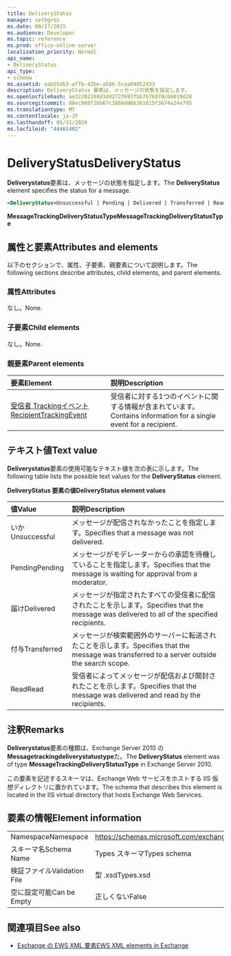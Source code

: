```yaml
---
title: DeliveryStatus
manager: sethgros
ms.date: 09/17/2015
ms.audience: Developer
ms.topic: reference
ms.prod: office-online-server
localization_priority: Normal
api_name:
- DeliveryStatus
api_type:
- schema
ms.assetid: eab55db3-affb-42be-a586-5caa04052433
description: DeliveryStatus 要素は、メッセージの状態を指定します。
ms.openlocfilehash: ae32202284d3dd272f693fbb7b76070cb6019d28
ms.sourcegitcommit: 88ec988f2bb67c1866d06b361615f3674a24e795
ms.translationtype: MT
ms.contentlocale: ja-JP
ms.lasthandoff: 05/31/2020
ms.locfileid: "44461402"
---
```

# <a name="deliverystatus"></a><span data-ttu-id="26d81-103">DeliveryStatus</span><span class="sxs-lookup"><span data-stu-id="26d81-103">DeliveryStatus</span></span>

<span data-ttu-id="26d81-104">**Deliverystatus**要素は、メッセージの状態を指定します。</span><span class="sxs-lookup"><span data-stu-id="26d81-104">The **DeliveryStatus** element specifies the status for a message.</span></span> 
  
```XML
<DeliveryStatus>Unsuccessful | Pending | Delivered | Transferred | Read</DeliveryStatus>
```

 <span data-ttu-id="26d81-105">**MessageTrackingDeliveryStatusType**</span><span class="sxs-lookup"><span data-stu-id="26d81-105">**MessageTrackingDeliveryStatusType**</span></span>
## <a name="attributes-and-elements"></a><span data-ttu-id="26d81-106">属性と要素</span><span class="sxs-lookup"><span data-stu-id="26d81-106">Attributes and elements</span></span>

<span data-ttu-id="26d81-107">以下のセクションで、属性、子要素、親要素について説明します。</span><span class="sxs-lookup"><span data-stu-id="26d81-107">The following sections describe attributes, child elements, and parent elements.</span></span>
  
### <a name="attributes"></a><span data-ttu-id="26d81-108">属性</span><span class="sxs-lookup"><span data-stu-id="26d81-108">Attributes</span></span>

<span data-ttu-id="26d81-109">なし。</span><span class="sxs-lookup"><span data-stu-id="26d81-109">None.</span></span>
  
### <a name="child-elements"></a><span data-ttu-id="26d81-110">子要素</span><span class="sxs-lookup"><span data-stu-id="26d81-110">Child elements</span></span>

<span data-ttu-id="26d81-111">なし。</span><span class="sxs-lookup"><span data-stu-id="26d81-111">None.</span></span>
  
### <a name="parent-elements"></a><span data-ttu-id="26d81-112">親要素</span><span class="sxs-lookup"><span data-stu-id="26d81-112">Parent elements</span></span>

|<span data-ttu-id="26d81-113">**要素**</span><span class="sxs-lookup"><span data-stu-id="26d81-113">**Element**</span></span>|<span data-ttu-id="26d81-114">**説明**</span><span class="sxs-lookup"><span data-stu-id="26d81-114">**Description**</span></span>|
|:-----|:-----|
|[<span data-ttu-id="26d81-115">受信者 Trackingイベント</span><span class="sxs-lookup"><span data-stu-id="26d81-115">RecipientTrackingEvent</span></span>](recipienttrackingevent.md) <br/> |<span data-ttu-id="26d81-116">受信者に対する1つのイベントに関する情報が含まれています。</span><span class="sxs-lookup"><span data-stu-id="26d81-116">Contains information for a single event for a recipient.</span></span>  <br/> |
   
## <a name="text-value"></a><span data-ttu-id="26d81-117">テキスト値</span><span class="sxs-lookup"><span data-stu-id="26d81-117">Text value</span></span>

<span data-ttu-id="26d81-118">**Deliverystatus**要素の使用可能なテキスト値を次の表に示します。</span><span class="sxs-lookup"><span data-stu-id="26d81-118">The following table lists the possible text values for the **DeliveryStatus** element.</span></span> 
  
<span data-ttu-id="26d81-119">**DeliveryStatus 要素の値**</span><span class="sxs-lookup"><span data-stu-id="26d81-119">**DeliveryStatus element values**</span></span>

|<span data-ttu-id="26d81-120">**値**</span><span class="sxs-lookup"><span data-stu-id="26d81-120">**Value**</span></span>|<span data-ttu-id="26d81-121">**説明**</span><span class="sxs-lookup"><span data-stu-id="26d81-121">**Description**</span></span>|
|:-----|:-----|
|<span data-ttu-id="26d81-122">いか</span><span class="sxs-lookup"><span data-stu-id="26d81-122">Unsuccessful</span></span>  <br/> |<span data-ttu-id="26d81-123">メッセージが配信されなかったことを指定します。</span><span class="sxs-lookup"><span data-stu-id="26d81-123">Specifies that a message was not delivered.</span></span>  <br/> |
|<span data-ttu-id="26d81-124">Pending</span><span class="sxs-lookup"><span data-stu-id="26d81-124">Pending</span></span>  <br/> |<span data-ttu-id="26d81-125">メッセージがモデレーターからの承認を待機していることを指定します。</span><span class="sxs-lookup"><span data-stu-id="26d81-125">Specifies that the message is waiting for approval from a moderator.</span></span>  <br/> |
|<span data-ttu-id="26d81-126">届け</span><span class="sxs-lookup"><span data-stu-id="26d81-126">Delivered</span></span>  <br/> |<span data-ttu-id="26d81-127">メッセージが指定されたすべての受信者に配信されたことを示します。</span><span class="sxs-lookup"><span data-stu-id="26d81-127">Specifies that the message was delivered to all of the specified recipients.</span></span>  <br/> |
|<span data-ttu-id="26d81-128">付与</span><span class="sxs-lookup"><span data-stu-id="26d81-128">Transferred</span></span>  <br/> |<span data-ttu-id="26d81-129">メッセージが検索範囲外のサーバーに転送されたことを示します。</span><span class="sxs-lookup"><span data-stu-id="26d81-129">Specifies that the message was transferred to a server outside the search scope.</span></span>  <br/> |
|<span data-ttu-id="26d81-130">Read</span><span class="sxs-lookup"><span data-stu-id="26d81-130">Read</span></span>  <br/> |<span data-ttu-id="26d81-131">受信者によってメッセージが配信および開封されたことを示します。</span><span class="sxs-lookup"><span data-stu-id="26d81-131">Specifies that the message was delivered and read by the recipients.</span></span>  <br/> |
   
## <a name="remarks"></a><span data-ttu-id="26d81-132">注釈</span><span class="sxs-lookup"><span data-stu-id="26d81-132">Remarks</span></span>

<span data-ttu-id="26d81-133">**Deliverystatus**要素の種類は、Exchange Server 2010 の**Messagetrackingdeliverystatustype**た。</span><span class="sxs-lookup"><span data-stu-id="26d81-133">The **DeliveryStatus** element was of type **MessageTrackingDeliveryStatusType** in Exchange Server 2010.</span></span> 
  
<span data-ttu-id="26d81-134">この要素を記述するスキーマは、Exchange Web サービスをホストする IIS 仮想ディレクトリに置かれています。</span><span class="sxs-lookup"><span data-stu-id="26d81-134">The schema that describes this element is located in the IIS virtual directory that hosts Exchange Web Services.</span></span>
  
## <a name="element-information"></a><span data-ttu-id="26d81-135">要素の情報</span><span class="sxs-lookup"><span data-stu-id="26d81-135">Element information</span></span>

|||
|:-----|:-----|
|<span data-ttu-id="26d81-136">Namespace</span><span class="sxs-lookup"><span data-stu-id="26d81-136">Namespace</span></span>  <br/> |https://schemas.microsoft.com/exchange/services/2006/types  <br/> |
|<span data-ttu-id="26d81-137">スキーマ名</span><span class="sxs-lookup"><span data-stu-id="26d81-137">Schema Name</span></span>  <br/> |<span data-ttu-id="26d81-138">Types スキーマ</span><span class="sxs-lookup"><span data-stu-id="26d81-138">Types schema</span></span>  <br/> |
|<span data-ttu-id="26d81-139">検証ファイル</span><span class="sxs-lookup"><span data-stu-id="26d81-139">Validation File</span></span>  <br/> |<span data-ttu-id="26d81-140">型 .xsd</span><span class="sxs-lookup"><span data-stu-id="26d81-140">Types.xsd</span></span>  <br/> |
|<span data-ttu-id="26d81-141">空に設定可能</span><span class="sxs-lookup"><span data-stu-id="26d81-141">Can be Empty</span></span>  <br/> |<span data-ttu-id="26d81-142">正しくない</span><span class="sxs-lookup"><span data-stu-id="26d81-142">False</span></span>  <br/> |
   
## <a name="see-also"></a><span data-ttu-id="26d81-143">関連項目</span><span class="sxs-lookup"><span data-stu-id="26d81-143">See also</span></span>

- [<span data-ttu-id="26d81-144">Exchange の EWS XML 要素</span><span class="sxs-lookup"><span data-stu-id="26d81-144">EWS XML elements in Exchange</span></span>](ews-xml-elements-in-exchange.md)

